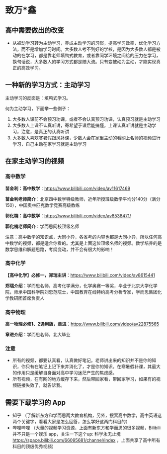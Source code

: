 # 致万*鑫

## 高中需要做出的改变

* 从被动学习转为主动学习，养成主动学习的习惯，提高学习效率，优化学习方法，而不是增加学习时间。大多数人考不到好的学校，是因为大多数人都是被动的在学习，都是靠老师填鸭式教育，或者靠同学环境之间给的压力在学习，换句话说，大多数人的学习方式都是随大流。只有变被动为主动，才能实现真正的高效学习。

## 一种新的学习方式：主动学习

主动学习的反面是：填鸭式学习。

何为主动学习，下面举一些例子：

1. 大多数人课前不会预习功课，或者不会认真预习功课，认真预习就是主动学习
2. 大多数人上课不认真听讲，寄希望于课后能搞懂，上课认真听讲就是主动学习，注意，是真正的认真听讲
3. 大多数人喜欢寒暑假跟风补课，少数人会在家里主动的看网上名师的视频进行学习，自己主动在家学习就是主动学习

## 在家主动学习的视频

### 高中数学

**苗金利：高中数学**：https://www.bilibili.com/video/av11617469

**苗金利老师简介**：北京四中数学特级教师，近年所授班级数学平均分140分（满分150），中国奥林匹克数学竞赛高级教练

**郭化楠：高中数学**：https://www.bilibili.com/video/av8538471/

**郭化楠老师简介**：学而思网校顶级名师

注意：高中数学的知识点，大同小异，各省考的内容也都是大同小异，所以任何高中数学的视频，都是适合你看的。尤其是上面这位顶级名师的视频。数学培养的是数学思维和解题思路，考纲变动，并不会有很大的影响！

### 高中化学

**【高中化学】必修一，郑瑞主讲**：https://www.bilibili.com/video/av8615441

**郑瑞介绍**：学而思名师，高考化学满分，化学奥赛一等奖，毕业于北京大学化学院，师承中国科学院刘忠范院士，中国教育在线特约高考分析专家，学而思集团化学教研团首席负责人

### 高中物理

**高一物理必修1、2通用版，章进**：https://www.bilibili.com/video/av22875565

**章进介绍**：学而思名师，北大毕业

### 注意

* 所有的视频，都要认真看，认真做好笔记。老师讲出来的知识并不是你的知识，你只有在笔记上记下来并消化了，才是你的知识。在寒暑假补课，其最大的作用只是缓解自身面对高中学习迷茫产生的焦虑感。
* 所有视频，在有网的地方缓存下来，然后带回家看，带回家学习，如果有的视频链接失效了，就告诉我。

## 需要下载学习的 App

* 知乎 （了解新东方和学而思两大教育机构，另外，搜索高中数学，高中英语这两个关键字，看看大家是怎么回答，怎么学好这两门科目的）
* 哔哩哔哩 （大量的视频学习资源，上面有新东方和学而思的很多视频，Bilibili 并不只是一个娱乐 app，关注一下这个up: 科学永无止境 https://space.bilibili.com/66095681/channel/index ，上面共享了高中所有科目的顶级优秀视频）

